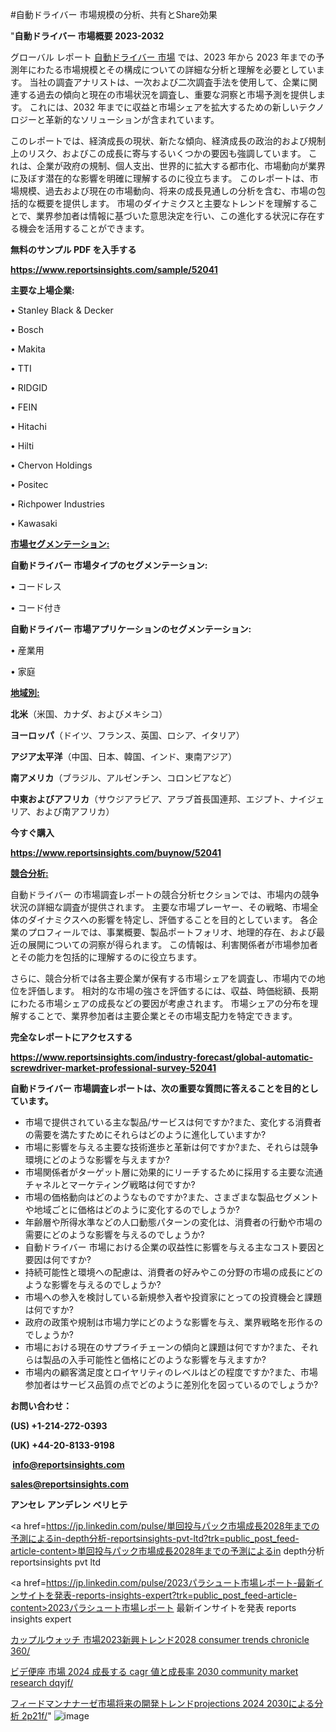 #自動ドライバー 市場規模の分析、共有とShare効果

"<strong>自動ドライバー 市場概要 2023-2032</strong>

グローバル レポート <a href=https://www.reportsinsights.com/sample/52041>自動ドライバー 市場</a> では、2023 年から 2023 年までの予測年にわたる市場規模とその構成についての詳細な分析と理解を必要としています。 当社の調査アナリストは、一次および二次調査手法を使用して、企業に関連する過去の傾向と現在の市場状況を調査し、重要な洞察と市場予測を提供します。 これには、2032 年までに収益と市場シェアを拡大​​するための新しいテクノロジーと革新的なソリューションが含まれています。

このレポートでは、経済成長の現状、新たな傾向、経済成長の政治的および規制上のリスク、およびこの成長に寄与するいくつかの要因も強調しています。 これは、企業が政府の規制、個人支出、世界的に拡大する都市化、市場動向が業界に及ぼす潜在的な影響を明確に理解するのに役立ちます。 このレポートは、市場規模、過去および現在の市場動向、将来の成長見通しの分析を含む、市場の包括的な概要を提供します。 市場のダイナミクスと主要なトレンドを理解することで、業界参加者は情報に基づいた意思決定を行い、この進化する状況に存在する機会を活用することができます。

<strong><b>無料のサンプル PDF を入手する</b></strong>

<a href=https://www.reportsinsights.com/sample/52041><strong><u>https://www.reportsinsights.com/sample/52041</u></strong></a>

<strong>主要な上場企業:</strong>

• Stanley Black & Decker

• Bosch

• Makita

• TTI

• RIDGID

• FEIN

• Hitachi

• Hilti

• Chervon Holdings

• Positec

• Richpower Industries

• Kawasaki

<strong><u>市場セグメンテーション</u></strong><strong><u>:</u></strong>

<strong>自動ドライバー 市場タイプのセグメンテーション:</strong>

• コードレス

• コード付き

<strong>自動ドライバー 市場アプリケーションのセグメンテーション:</strong>

• 産業用

• 家庭

<strong><u>地域別</u></strong><strong><u>:</u></strong>

<strong>北米</strong>（米国、カナダ、およびメキシコ）

<strong>ヨーロッパ</strong>（ドイツ、フランス、英国、ロシア、イタリア）

<strong>アジア太平洋</strong>（中国、日本、韓国、インド、東南アジア）

<strong>南アメリカ</strong>（ブラジル、アルゼンチン、コロンビアなど）

<strong>中東およびアフリカ</strong>（サウジアラビア、アラブ首長国連邦、エジプト、ナイジェリア、および南アフリカ）

<strong>今すぐ購入</strong>

<a href=https://www.reportsinsights.com/buynow/52041><strong><u>https://www.reportsinsights.com/buynow/52041</u></strong></a>

<strong><u>競合分析:</u></strong>

自動ドライバー の市場調査レポートの競合分析セクションでは、市場内の競争状況の詳細な調査が提供されます。 主要な市場プレーヤー、その戦略、市場全体のダイナミクスへの影響を特定し、評価することを目的としています。 各企業のプロフィールでは、事業概要、製品ポートフォリオ、地理的存在、および最近の展開についての洞察が得られます。 この情報は、利害関係者が市場参加者とその能力を包括的に理解するのに役立ちます。

さらに、競合分析では各主要企業が保有する市場シェアを調査し、市場内での地位を評価します。 相対的な市場の強さを評価するには、収益、時価総額、長期にわたる市場シェアの成長などの要因が考慮されます。 市場シェアの分布を理解することで、業界参加者は主要企業とその市場支配力を特定できます。

<strong>完全なレポートにアクセスする</strong>

<a href=https://www.reportsinsights.com/industry-forecast/global-automatic-screwdriver-market-professional-survey-52041><strong><u><b>https://www.reportsinsights.com/industry-forecast/global-automatic-screwdriver-market-professional-survey-52041</b></u></strong></a>

<strong><b>自動ドライバー 市場調査レポートは、次の重要な質問に答えることを目的としています。</b></strong>
<ul>
  <li>市場で提供されている主な製品/サービスは何ですか?また、変化する消費者の需要を満たすためにそれらはどのように進化していますか?</li>
  <li>市場に影響を与える主要な技術進歩と革新は何ですか?また、それらは競争環境にどのような影響を与えますか?</li>
  <li>市場関係者がターゲット層に効果的にリーチするために採用する主要な流通チャネルとマーケティング戦略は何ですか?</li>
  <li>市場の価格動向はどのようなものですか?また、さまざまな製品セグメントや地域ごとに価格はどのように変化するのでしょうか?</li>
  <li>年齢層や所得水準などの人口動態パターンの変化は、消費者の行動や市場の需要にどのような影響を与えるのでしょうか?</li>
  <li>自動ドライバー 市場における企業の収益性に影響を与える主なコスト要因と要因は何ですか?</li>
  <li>持続可能性と環境への配慮は、消費者の好みやこの分野の市場の成長にどのような影響を与えるのでしょうか?</li>
  <li>市場への参入を検討している新規参入者や投資家にとっての投資機会と課題は何ですか?</li>
  <li>政府の政策や規制は市場力学にどのような影響を与え、業界戦略を形作るのでしょうか?</li>
  <li>市場における現在のサプライチェーンの傾向と課題は何ですか?また、それらは製品の入手可能性と価格にどのような影響を与えますか?</li>
  <li>市場内の顧客満足度とロイヤリティのレベルはどの程度ですか?また、市場参加者はサービス品質の点でどのように差別化を図っているのでしょうか?</li>
</ul>
<strong>お問い合わせ：</strong>

<strong>(US) +1-214-272-0393</strong>

<strong>(UK) +44-20-8133-9198</strong>

<strong> </strong><a href=info@reportsinsights.com><strong><u>info@reportsinsights.com</u></strong></a>

<a href=sales@reportsinsights.com><strong><u>sales@reportsinsights.com</u></strong></a>

<strong>アンセレ アンデレン ベリヒテ</strong>

<a href=https://jp.linkedin.com/pulse/単回投与パック市場成長2028年までの予測によるin-depth分析-reportsinsights-pvt-ltd?trk=public_post_feed-article-content>単回投与パック市場成長2028年までの予測によるin depth分析 reportsinsights pvt ltd</a>

<a href=https://jp.linkedin.com/pulse/2023パラシュート市場レポート-最新インサイトを発表-reports-insights-expert?trk=public_post_feed-article-content>2023パラシュート市場レポート 最新インサイトを発表 reports insights expert</a>

<a href=https://www.linkedin.com/pulse/カップルウォッチ-市場2023新興トレンド2028-consumer-trends-chronicle-360/>カップルウォッチ 市場2023新興トレンド2028 consumer trends chronicle 360/</a>

<a href=https://www.linkedin.com/pulse/ビデ便座-市場-2024-成長する-cagr-値と成長率-2030-community-market-research-dqyjf/>ビデ便座 市場 2024 成長する cagr 値と成長率 2030 community market research dqyjf/</a>

<a href=https://www.linkedin.com/pulse/フィードマンナナーゼ市場将来の開発トレンドprojections-2024-2030による分析-2p21f/>フィードマンナナーゼ市場将来の開発トレンドprojections 2024 2030による分析 2p21f/</a>"
![image](https://github.com/aanak123/RIMarketer1/assets/158471119/6c11f09e-6cd8-4456-a033-03b992639f7c)
